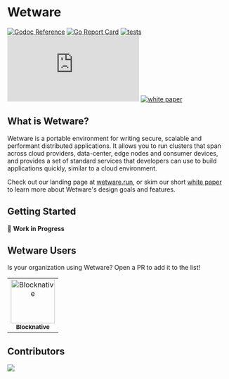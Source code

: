 # Wetware

[![Godoc Reference](https://img.shields.io/badge/godoc-reference-blue.svg?style=flat-square)](https://godoc.org/github.com/wetware/pkg)
[![Go Report Card](https://goreportcard.com/badge/github.com/wetware/pkg?style=flat-square)](https://goreportcard.com/report/github.com/wetware/pkg)
[![tests](https://github.com/wetware/pkg/workflows/Go/badge.svg)](https://github.com/wetware/pkg/actions/workflows/go.yml)
[![Matrix](https://img.shields.io/matrix/wetware:matrix.org?color=lightpink&label=support%20chat&logo=matrix&style=flat-square)](https://matrix.to/#/#wetware:matrix.org)
[![white paper](https://img.shields.io/badge/white%20paper-reading%20time%20--%207%20min-9cf?style=flat-square)](https://hackmd.io/@fCsHyW7yR3C5lGQFbh9KdQ/SJzOIt9k3)

## What is Wetware?

Wetware is a portable environment for writing secure, scalable and performant distributed applications.  It allows you to run clusters that span across cloud providers, data-center, edge nodes and consumer devices, and provides a set of standard services that developers can use to build applications quickly, similar to a cloud environment.

Check out our landing page at [wetware.run](https://wetware.run), or skim our short [white paper](https://hackmd.io/@fCsHyW7yR3C5lGQFbh9KdQ/SJzOIt9k3) to learn more about Wetware's design goals and features.  

## Getting Started

🚧 **Work in Progress**

## Wetware Users

Is your organization using Wetware?  Open a PR to add it to the list!

<!-- prettier-ignore-start -->
<!-- markdownlint-disable -->
<table>
  <tbody>
    <tr>
      <td align="center"><a href="https://blocknative.com"><img src="https://avatars.githubusercontent.com/u/40773874?s=100" width="100px;" alt="Blocknative"/><br /><sub><b>Blocknative</b></sub></a><br /></td>
    </tr>
  </tbody>
</table>

<!-- markdownlint-restore -->
<!-- prettier-ignore-end -->

## Contributors

<a href="https://github.com/wetware/pkg/graphs/contributors">
  <img src="https://contrib.rocks/image?repo=wetware/ww" />
</a>
